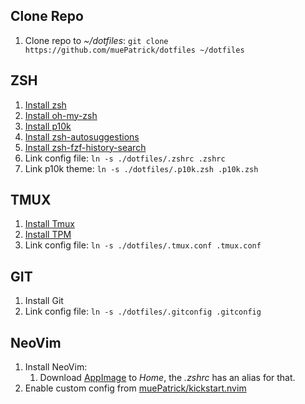 ## Clone Repo

1. Clone repo to *~/dotfiles*: `git clone https://github.com/muePatrick/dotfiles ~/dotfiles`

## ZSH

1. [Install zsh](https://github.com/ohmyzsh/ohmyzsh/wiki/Installing-ZSH)
2. [Install oh-my-zsh](https://github.com/ohmyzsh/ohmyzsh#basic-installation)
3. [Install p10k](https://github.com/romkatv/powerlevel10k#oh-my-zsh)
4. [Install zsh-autosuggestions](https://github.com/zsh-users/zsh-autosuggestions/blob/master/INSTALL.md#oh-my-zsh)
5. [Install zsh-fzf-history-search](https://github.com/joshskidmore/zsh-fzf-history-search#oh-my-zsh)
6. Link config file: `ln -s ./dotfiles/.zshrc .zshrc`
7. Link p10k theme: `ln -s ./dotfiles/.p10k.zsh .p10k.zsh`

## TMUX

1. [Install Tmux](https://github.com/tmux/tmux/wiki/Installing)
2. [Install TPM](https://github.com/tmux-plugins/tpm#installation)
3. Link config file: `ln -s ./dotfiles/.tmux.conf .tmux.conf`

## GIT

1. Install Git
2. Link config file: `ln -s ./dotfiles/.gitconfig .gitconfig`

## NeoVim

1. Install NeoVim:
    1. Download [AppImage](https://github.com/neovim/neovim/wiki/Installing-Neovim#appimage-universal-linux-package) to *Home*, the *.zshrc* has an alias for that.
2. Enable custom config from [muePatrick/kickstart.nvim](https://github.com/muePatrick/kickstart.nvim#Installation)
